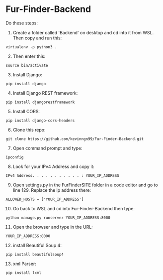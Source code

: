 # Fur-Finder-Backend

Do these steps:
1. Create a folder called 'Backend' on desktop and cd into it from WSL. Then copy and run this:
```
virtualenv -p python3 .
```
2. Then enter this:
```
source bin/activate
```
3. Install Django:
```
pip install django
```
4. Install Django REST framework:
```
pip install djangorestframework
```
5. Install CORS:
```
pip install django-cors-headers
```
6. Clone this repo:
```
git clone https://github.com/kevinngn99/Fur-Finder-Backend.git
```
7. Open command prompt and type:
```
ipconfig
```
8. Look for your IPv4 Address and copy it:
```
IPv4 Address. . . . . . . . . . . : YOUR_IP_ADDRESS
```
9. Open settings.py in the FurFinderSITE folder in a code editor and go to line 129. Replace the ip address there:
```
ALLOWED_HOSTS = ['YOUR_IP_ADDRESS']
```
10. Go back to WSL and cd into Fur-Finder-Backend then type:
```
python manage.py runserver YOUR_IP_ADDRESS:8000
```
11. Open the browser and type in the URL:
```
YOUR_IP_ADDRESS:8000
```
12. install Beautiful Soup 4:
```
pip install beautifulsoup4
```
13. xml Parser:
```
pip install lxml
```
